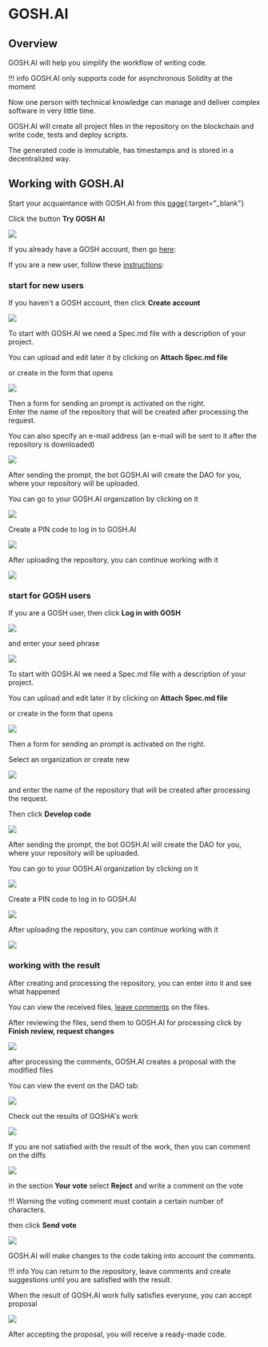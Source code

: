 # **GOSH.AI**


## **Overview**

GOSH.AI will help you simplify the workflow of writing code.

!!! info
    GOSH.AI only supports code for asynchronous Solidity at the moment


Now one person with technical knowledge can manage and deliver complex software in very little time.

GOSH.AI will create all project files in the repository on the blockchain and write code, tests and deploy scripts.

The generated code is immutable, has timestamps and is stored in a decentralized way.



## **Working with GOSH.AI**



Start your acquaintance with GOSH.AI from this [page](https://gosh.ai){:target="_blank"}

Click the button **Try GOSH AI**

![](../images/gosh_web_GOSHAI_01_lending.jpg)

If you already have a GOSH account, then go [here](gosh-ai.md#start-for-gosh-users):

If you are a new user, follow these [instructions](gosh-ai.md#start-for-new-users):

### __start for new users__

If you haven't a GOSH account, then click **Create account**

![](../images/gosh_web_GOSHAI_02.jpg)

To start with GOSH.AI we need a Spec.md file with a description of your project.

You can upload and edit later it by clicking on **Attach Spec.md file**

<!-- ![](../images/gosh_web_GOSHAI_03_0_upload.jpg) -->

or create in the form that opens

![](../images/gosh_web_GOSHAI_03.jpg)

Then a form for sending an prompt is activated on the right.  
Enter the name of the repository that will be created after processing the request.

You can also specify an e-mail address (an e-mail will be sent to it after the repository is downloaded)

![](../images/gosh_web_GOSHAI_04.jpg)

After sending the prompt, the bot GOSH.AI will create the DAO for you, where your repository will be uploaded.

You can go to your GOSH.AI organization by clicking on it

![](../images/gosh_web_GOSHAI_05.jpg)

Create a PIN code to log in to GOSH.AI

![](../images/gosh_web_GOSHAI_06_pin.jpg)

After uploading the repository, you can continue working with it

![](../images/gosh_web_GOSHAI_07_DAO.jpg)


### __start for GOSH users__


If you are a GOSH user, then click **Log in with GOSH**

![](../images/gosh_web_GOSHAI_02_2.jpg)

and enter your seed phrase

<!-- ![](../images/gosh_web_GOSHAI_03_00_seedF.jpg) -->
![](../images/gosh_web_GOSHAI_03_00_1_seedF.jpg)

To start with GOSH.AI we need a Spec.md file with a description of your project.

You can upload and edit later it by clicking on **Attach Spec.md file**

or create in the form that opens

<!-- ![](../images/gosh_web_GOSHAI_03_0_1_upload.jpg) -->
![](../images/gosh_web_GOSHAI_03.jpg)

Then a form for sending an prompt is activated on the right.

Select an organization or create new

![](../images/gosh_web_GOSHAI_04_select_DAO.jpg)

and enter the name of the repository that will be created after processing the request.

Then click **Develop code**

![](../images/gosh_web_GOSHAI_04_repo_name.jpg)

After sending the prompt, the bot GOSH.AI will create the DAO for you, where your repository will be uploaded.

You can go to your GOSH.AI organization by clicking on it

![](../images/gosh_web_GOSHAI_05_1.jpg)

Create a PIN code to log in to GOSH.AI

![](../images/gosh_web_GOSHAI_06_pin.jpg)

After uploading the repository, you can continue working with it

![](../images/gosh_web_GOSHAI_07_DAO_0.jpg)


### working with the result

After creating and processing the repository, you can enter into it and see what happened

You can view the received files, [leave comments](gosh-web/repository.md#adding-comments-to-file) on the files.

After reviewing the files, send them to GOSH.AI for processing click by **Finish review, request changes**

![](../images/gosh_web_GOSHAI_08_in_repo.jpg)

after processing the comments, GOSH.AI creates a proposal with the modified files

You can view the event on the DAO tab:

![](../images/gosh_web_GOSHAI_09_proposal.jpg)

Check out the results of GOSHA's work

![](../images/gosh_web_GOSHAI_10_diff.jpg)

If you are not satisfied with the result of the work, then you can comment on the diffs

![](../images/gosh_web_GOSHAI_10_diff_comments.jpg)

in the section **Your vote** select **Reject**
and write a comment on the vote

!!! Warning
    the voting comment must contain a certain number of characters.

then click **Send vote**

![](../images/gosh_web_GOSHAI_11_voiting_reject_1.jpg)

GOSH.AI will make changes to the code taking into account the comments.

!!! info
    You can return to the repository, leave comments and create suggestions until you are satisfied with the result.

When the result of GOSH.AI work fully satisfies everyone, you can accept proposal

![](../images/gosh_web_GOSHAI_12_voiting_accept.jpg)

After accepting the proposal, you will receive a ready-made code.